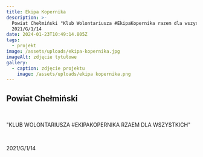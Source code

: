 ```yaml
---
title: Ekipa Kopernika
description: >-
  Powiat Chełmiński "Klub Wolontariusza #EkipaKopernika razem dla wszystkich,
  2021/G/1/14
date: 2024-01-23T10:49:14.805Z
tags:
  - projekt
image: /assets/uploads/ekipa-kopernika.jpg
imageAlt: zdjęcie tytułowe
gallery:
  - caption: zdjęcie projektu
    image: /assets/uploads/ekipa kopernika.png
---
```

## Powiat Chełmiński

<br>

"KLUB WOLONTARIUSZA #EKIPAKOPERNIKA RZAEM DLA WSZYSTKICH"

<br>

2021/G/1/14
